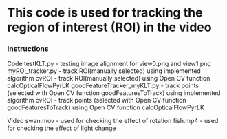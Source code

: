 # This code is used for tracking the region of interest (ROI) in the video

### Instructions
Code
testKLT.py - testing image alignment for view0.png and view1.png
myROI_tracker.py - track ROI(manually selected) using implemented algorithm
cvROI - track ROI(manually selected) using Open CV function calcOpticalFlowPyrLK
goodFeatureTracker_myKLT.py - track points (selected with Open CV function goodFeaturesToTrack) using implemented algorithm
cvROI - track points (selected with Open CV function goodFeaturesToTrack) using Open CV function calcOpticalFlowPyrLK

Video
swan.mov - used for checking the effect of rotation
fish.mp4 - used for checking the effect of light change
